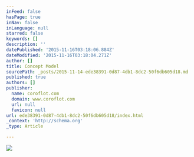 ```yaml
---
inFeed: false
hasPage: true
inNav: false
inLanguage: null
starred: false
keywords: []
description: ''
datePublished: '2015-11-16T03:18:06.884Z'
dateModified: '2015-11-16T03:18:04.271Z'
author: []
title: Concept Model
sourcePath: _posts/2015-11-14-ede38391-0d87-4db1-8dc2-50f6db605d18.md
published: true
authors: []
publisher:
  name: coroflot.com
  domain: www.coroflot.com
  url: null
  favicon: null
url: ede38391-0d87-4db1-8dc2-50f6db605d18/index.html
_context: 'http://schema.org'
_type: Article

---
```

![](http://s3images.coroflot.com/user_files/individual_files/327436_Opmpnkmgubsk3VSHh3bnft9DR.jpg)